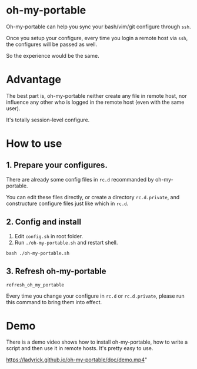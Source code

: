 # oh-my-portable

Oh-my-portable can help you sync your bash/vim/git configure through `ssh`.

Once you setup your configure, every time you login a remote host via `ssh`, the configures will be passed as well.

So the experience would be the same.

# Advantage

The best part is, oh-my-portable neither create any file in remote host, nor influence any other who is logged in the remote host (even with the same user).

It's totally session-level configure.

# How to use

## 1. Prepare your configures.

There are already some config files in `rc.d` recommanded by oh-my-portable.

You can edit these files directly, or create a directory `rc.d.private`, and constructure configure files just like which in `rc.d`.

## 2. Config and install

1. Edit `config.sh` in root folder.
2. Run `./oh-my-portable.sh` and restart shell.
```shell 
bash ./oh-my-portable.sh
```

## 3. Refresh oh-my-portable

```
refresh_oh_my_portable
```

Every time you change your configure in `rc.d` or `rc.d.private`, please run this command to bring them into effect.

# Demo
There is a demo video shows how to install oh-my-portable, how to write a script and then use it in remote hosts.
It's pretty easy to use.

https://ladyrick.github.io/oh-my-portable/doc/demo.mp4"
